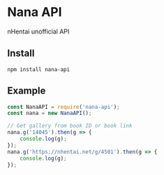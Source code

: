 # Nana API
nHentai unofficial API

## Install
```
npm install nana-api
```


## Example
```js
const NanaAPI = require('nana-api');
const nana = new NanaAPI();

// Get gallery from book ID or book link
nana.g('14045').then(g => {
    console.log(g);
});
nana.g('https://nhentai.net/g/4501').then(g => {
    console.log(g);
});
```